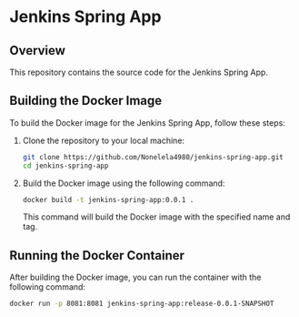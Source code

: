 # Jenkins Spring App

## Overview

This repository contains the source code for the Jenkins Spring App.

## Building the Docker Image

To build the Docker image for the Jenkins Spring App, follow these steps:

1. Clone the repository to your local machine:

    ```bash
    git clone https://github.com/Nonelela4980/jenkins-spring-app.git
    cd jenkins-spring-app
    ```

2. Build the Docker image using the following command:

    ```bash
    docker build -t jenkins-spring-app:0.0.1 .
    ```

   This command will build the Docker image with the specified name and tag.

## Running the Docker Container

After building the Docker image, you can run the container with the following command:

```bash
docker run -p 8081:8081 jenkins-spring-app:release-0.0.1-SNAPSHOT

